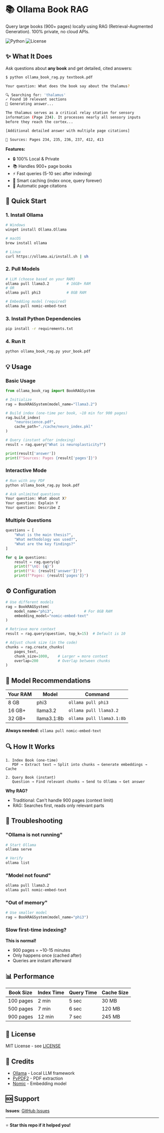 # 📚 Ollama Book RAG

Query large books (900+ pages) locally using RAG (Retrieval-Augmented Generation). 100% private, no cloud APIs.

![Python](https://img.shields.io/badge/python-3.8+-blue.svg)
![License](https://img.shields.io/badge/license-MIT-green.svg)

## ✨ What It Does

Ask questions about **any book** and get detailed, cited answers:
```bash
$ python ollama_book_rag.py textbook.pdf

Your question: What does the book say about the thalamus?

🔍 Searching for: 'thalamus'
✓ Found 10 relevant sections
💭 Generating answer...

The thalamus serves as a critical relay station for sensory 
information (Page 234). It processes nearly all sensory inputs 
before they reach the cortex...

[Additional detailed answer with multiple page citations]

📄 Sources: Pages 234, 235, 236, 237, 412, 413
```

**Features:**
- 🔒 100% Local & Private
- 📚 Handles 900+ page books
- ⚡ Fast queries (5-10 sec after indexing)
- 💾 Smart caching (index once, query forever)
- 📄 Automatic page citations

## 🚀 Quick Start

### 1. Install Ollama
```bash
# Windows
winget install Ollama.Ollama

# macOS
brew install ollama

# Linux
curl https://ollama.ai/install.sh | sh
```

### 2. Pull Models
```bash
# LLM (choose based on your RAM)
ollama pull llama3.2        # 16GB+ RAM
# OR
ollama pull phi3            # 8GB RAM

# Embedding model (required)
ollama pull nomic-embed-text
```

### 3. Install Python Dependencies
```bash
pip install -r requirements.txt
```

### 4. Run It
```bash
python ollama_book_rag.py your_book.pdf
```

## 💡 Usage

### Basic Usage
```python
from ollama_book_rag import BookRAGSystem

# Initialize
rag = BookRAGSystem(model_name="llama3.2")

# Build index (one-time per book, ~10 min for 900 pages)
rag.build_index(
    "neuroscience.pdf",
    cache_path="./cache/neuro_index.pkl"
)

# Query (instant after indexing)
result = rag.query("What is neuroplasticity?")

print(result['answer'])
print(f"Sources: Pages {result['pages']}")
```

### Interactive Mode
```bash
# Run with any PDF
python ollama_book_rag.py book.pdf

# Ask unlimited questions
Your question: What about X?
Your question: Explain Y
Your question: Describe Z
```

### Multiple Questions
```python
questions = [
    "What is the main thesis?",
    "What methodology was used?",
    "What are the key findings?"
]

for q in questions:
    result = rag.query(q)
    print(f"\nQ: {q}")
    print(f"A: {result['answer']}")
    print(f"Pages: {result['pages']}")
```

## ⚙️ Configuration
```python
# Use different models
rag = BookRAGSystem(
    model_name="phi3",              # For 8GB RAM
    embedding_model="nomic-embed-text"
)

# Retrieve more context
result = rag.query(question, top_k=15)  # Default is 10

# Adjust chunk size (in the code)
chunks = rag.create_chunks(
    pages_text, 
    chunk_size=1000,    # Larger = more context
    overlap=200         # Overlap between chunks
)
```

## 🎯 Model Recommendations

| Your RAM | Model | Command |
|----------|-------|---------|
| 8 GB | phi3 | `ollama pull phi3` |
| 16 GB+ | llama3.2 | `ollama pull llama3.2` |
| 32 GB+ | llama3.1:8b | `ollama pull llama3.1:8b` |

**Always needed:** `ollama pull nomic-embed-text`

## 🔍 How It Works
```
1. Index Book (one-time)
   PDF → Extract text → Split into chunks → Generate embeddings → Cache

2. Query Book (instant)
   Question → Find relevant chunks → Send to Ollama → Get answer
```

**Why RAG?**
- Traditional: Can't handle 900 pages (context limit)
- RAG: Searches first, reads only relevant parts

## 🐛 Troubleshooting

### "Ollama is not running"
```bash
# Start Ollama
ollama serve

# Verify
ollama list
```

### "Model not found"
```bash
ollama pull llama3.2
ollama pull nomic-embed-text
```

### "Out of memory"
```python
# Use smaller model
rag = BookRAGSystem(model_name="phi3")
```

### Slow first-time indexing?
**This is normal!** 
- 900 pages = ~10-15 minutes
- Only happens once (cached after)
- Queries are instant afterward

## 📊 Performance

| Book Size | Index Time | Query Time | Cache Size |
|-----------|------------|------------|------------|
| 100 pages | 2 min | 5 sec | 30 MB |
| 500 pages | 7 min | 6 sec | 120 MB |
| 900 pages | 12 min | 7 sec | 245 MB |

## 📝 License

MIT License - see [LICENSE](LICENSE)

## 🙏 Credits

- [Ollama](https://ollama.ai/) - Local LLM framework
- [PyPDF2](https://pypdf2.readthedocs.io/) - PDF extraction
- [Nomic](https://www.nomic.ai/) - Embedding model

## 🆘 Support

**Issues**: [GitHub Issues](https://github.com/hamii31/from_RAGs_to_riches/issues)

---

⭐ **Star this repo if it helped you!**
